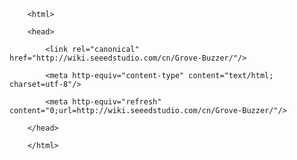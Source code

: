 <!DOCTYPE html>
        <html>
        <head>
            <link rel="canonical" href="http://wiki.seeedstudio.com/cn/Grove-Buzzer/"/>
            <meta http-equiv="content-type" content="text/html; charset=utf-8"/>
            <meta http-equiv="refresh" content="0;url=http://wiki.seeedstudio.com/cn/Grove-Buzzer/"/>
        </head>
        </html>